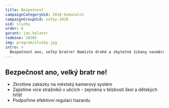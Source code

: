 ```yaml
---
title: Bezpečnost
campaignCategoryUid: 2018-komunalni
campaignGroupUid: volby-2018
uid: sluzby
order: 6
garant: jan.kolator
redmine: 28305
img: program/sluzby.jpg
intro: >
  Bezpečnost ano, velký bratre! Namísto drahé a zbytečné šikany nasměrujeme peníze tam, kde jsou reálně potřeba.
---
```


## Bezpečnost ano, velký bratr ne!
- Zkrotíme zakázky na městský kamerový systém
- Zajistíme více strážníků v ulicích - zejména v blízkosti škol a dětských hřišť
- Podpoříme efektivní regulaci hazardu
